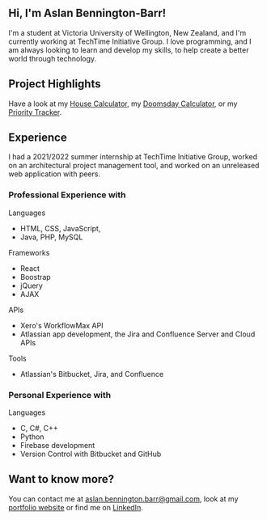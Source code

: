 ## Hi, I'm Aslan Bennington-Barr!
I'm a student at Victoria University of Wellington, New Zealand, and I'm currently working at TechTime Initiative Group. I love programming, and I am always looking to learn and develop my skills, to help create a better world through technology.

## Project Highlights
Have a look at my [House Calculator](https://github.com/BionicCat27/HouseCalculator), my [Doomsday Calculator](https://github.com/BionicCat27/Doomsday-Calculator-Web), or my [Priority Tracker](https://github.com/BionicCat27/My-Simple-Priorities-Web).

## Experience
I had a 2021/2022 summer internship at TechTime Initiative Group, worked on an architectural project management tool, and worked on an unreleased web application with peers.

### Professional Experience with
Languages
- HTML, CSS, JavaScript,
- Java, PHP, MySQL

Frameworks
- React
- Boostrap
- jQuery
- AJAX

APIs
- Xero's WorkflowMax API
- Atlassian app development, the Jira and Confluence Server and Cloud APIs

Tools
- Atlassian's Bitbucket, Jira, and Confluence

### Personal Experience with
Languages
- C, C#, C++
- Python
- Firebase development
- Version Control with Bitbucket and GitHub

## Want to know more?
You can contact me at aslan.bennington.barr@gmail.com, look at my [portfolio website](https://aslan-bennington-barr.vercel.app/) or find me on [LinkedIn](https://www.linkedin.com/in/aslan-bennington-barr/).
